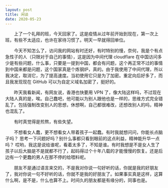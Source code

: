 ```yaml
---
layout: post
title: 闲谈
date: 2020-05-23
---
```


&emsp;&emsp;上了一个礼拜的班，今天回家了。这是疫情从过年前开始到现在，第一次上班，有些不太适应，也许在家待习惯了。明天一早就得回单位。

&emsp;&emsp;今天不知怎么了，访问我的网站有时还好，有时特别的慢，奈何，我是个有点急性子的人（只限对于自己的事情），这是因为中间代理 cloudflare 在中国访问多少是有些问题，什么事，只要是一提到中国，都会有问题，这个再正常不过的事情到中国来都是问题，这个国家真是个炼钢炉，真的。由于我使用了中间代理，所以我决定，取消它，为了提高速度。当初使用它只是为了加密。重定向后好多了，而且我发现现在 GitHub 可以为自定义域名加密了，挺好的。  

&emsp;&emsp;昨天我看新闻，有网友说，香港也快要用 VPN 了，像大陆这样吗，不过现在大陆人真的是，唉。自己蠢吧，他可能以为别人跟他也是一样的，思维方式完全错乱了。包括强制改变别人的思想，休想啊，自己都很难改，还想改别人的吗，精神也混乱了。  

&emsp;&emsp;有时真觉得是煎熬，有些失望。  

&emsp;&emsp;不想看女人蠢，更不想看女人带着孩子一起蠢。有时我就想问问，你能长点脑子吗？ 思考一下问题好吗？别什么事都只看到眼前的这点利益，精神能升华一点吗？ 哎哟，我这是说给谁呢，看着太多了，不知是谁。有时我想是不是女人生了孩子以后大脑是不是就都不行了，起码得过个十年八载的才能慢慢的恢复。还是后边有一个更蠢的男人在那不停的给喂料呢。  

&emsp;&emsp;朋友不是通过语言来交的，不是我对你说一句好听的话，你就是我的好朋友了，我对你说一句不好听的话，你就不是我的好朋友了。如果事实真是这样，这算什么啊，是不是，什么也算不上。时间久的朋友都是有缘分的，同事也是。  